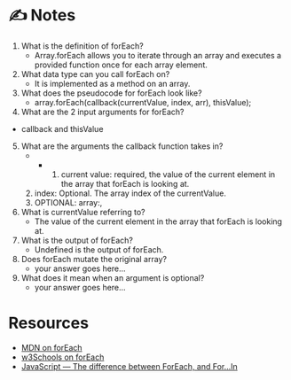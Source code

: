 # ✍️ Notes

1. What is the definition of forEach?
    *  Array.forEach allows you to iterate through an array and executes a provided function once for each array element. 
2. What data type can you call forEach on?
    *  It is implemented as a method on an array. 
3. What does the pseudocode for forEach look like?
    *  array.forEach(callback(currentValue, index, arr), thisValue);
4. What are the 2 input arguments for forEach?
- callback and thisValue
   
5. What are the arguments the callback function takes in?
    *  *  1. current value: required, the value of the current element in the array that forEach is looking at. 
    2. index: Optional. The array index of the currentValue. 
    3. OPTIONAL: array:, 
6. What is currentValue referring to?
    *  The value of the current element in the array that forEach is looking at. 
7. What is the output of forEach?
    *  Undefined is the output of forEach. 
8. Does forEach mutate the original array?
   *  your answer goes here...
9. What does it mean when an argument is optional?
   *  your answer goes here...


# Resources
- [MDN on forEach](https://developer.mozilla.org/en-US/docs/Web/JavaScript/Reference/Global_Objects/Array/forEach)
- [w3Schools on forEach](https://www.w3schools.com/jsref/jsref_foreach.asp)
- [JavaScript — The difference between ForEach, and For…In](https://codeburst.io/javascript-the-difference-between-foreach-and-for-in-992db038e4c2)